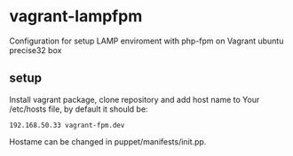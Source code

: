 vagrant-lampfpm
===============

Configuration for setup LAMP enviroment with php-fpm on Vagrant ubuntu precise32 box

setup
---------------
Install vagrant package, clone repository and add host name to Your /etc/hosts file, by default it should be:
```
192.168.50.33 vagrant-fpm.dev
```
Hostame can be changed in puppet/manifests/init.pp.
